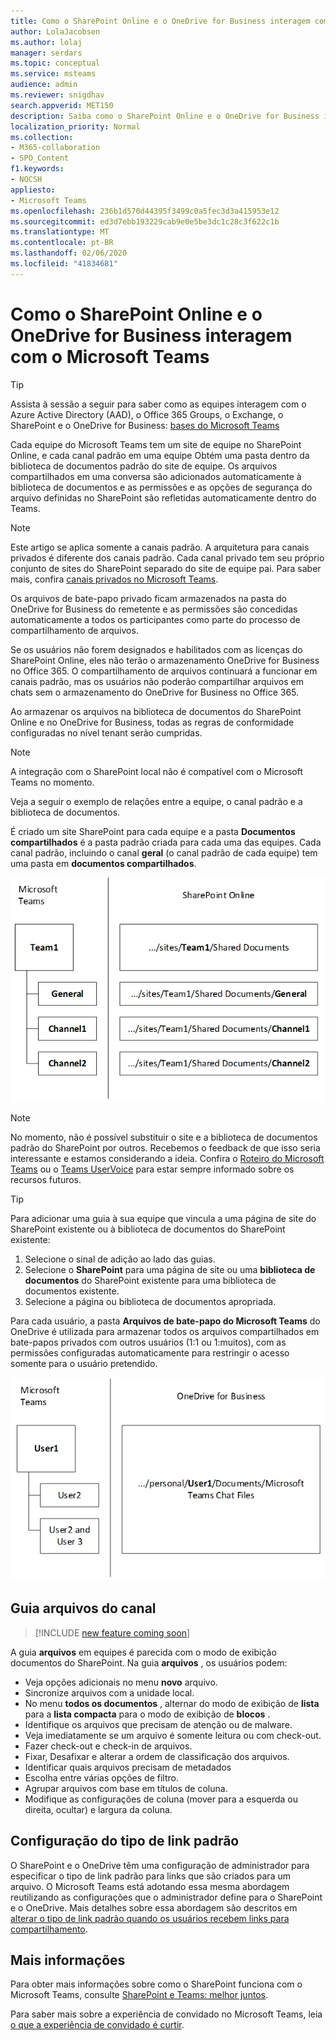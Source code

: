 ```yaml
---
title: Como o SharePoint Online e o OneDrive for Business interagem com o Microsoft Teams
author: LolaJacobsen
ms.author: lolaj
manager: serdars
ms.topic: conceptual
ms.service: msteams
audience: admin
ms.reviewer: snigdhav
search.appverid: MET150
description: Saiba como o SharePoint Online e o OneDrive for Business interagem com o Microsoft Teams, como como os arquivos de chat privados são armazenados e a relação entre a equipe, o canal padrão e a biblioteca de documentos.
localization_priority: Normal
ms.collection:
- M365-collaboration
- SPO_Content
f1.keywords:
- NOCSH
appliesto:
- Microsoft Teams
ms.openlocfilehash: 236b1d570d44395f3499c0a5fec3d3a415953e12
ms.sourcegitcommit: ed3d7ebb193229cab9e0e5be3dc1c28c3f622c1b
ms.translationtype: MT
ms.contentlocale: pt-BR
ms.lasthandoff: 02/06/2020
ms.locfileid: "41834681"
---
```

# <a name="how-sharepoint-online-and-onedrive-for-business-interact-with-microsoft-teams"></a>Como o SharePoint Online e o OneDrive for Business interagem com o Microsoft Teams

> [!Tip]
> Assista à sessão a seguir para saber como as equipes interagem com o Azure Active Directory (AAD), o Office 365 Groups, o Exchange, o SharePoint e o OneDrive for Business: [bases do Microsoft Teams](https://aka.ms/teams-foundations)

Cada equipe do Microsoft Teams tem um site de equipe no SharePoint Online, e cada canal padrão em uma equipe Obtém uma pasta dentro da biblioteca de documentos padrão do site de equipe. Os arquivos compartilhados em uma conversa são adicionados automaticamente à biblioteca de documentos e as permissões e as opções de segurança do arquivo definidas no SharePoint são refletidas automaticamente dentro do Teams.

> [!NOTE]
> Este artigo se aplica somente a canais padrão. A arquitetura para canais privados é diferente dos canais padrão. Cada canal privado tem seu próprio conjunto de sites do SharePoint separado do site de equipe pai. Para saber mais, confira [canais privados no Microsoft Teams](private-channels.md).

Os arquivos de bate-papo privado ficam armazenados na pasta do OneDrive for Business do remetente e as permissões são concedidas automaticamente a todos os participantes como parte do processo de compartilhamento de arquivos.

Se os usuários não forem designados e habilitados com as licenças do SharePoint Online, eles não terão o armazenamento OneDrive for Business no Office 365. O compartilhamento de arquivos continuará a funcionar em canais padrão, mas os usuários não poderão compartilhar arquivos em chats sem o armazenamento do OneDrive for Business no Office 365.

Ao armazenar os arquivos na biblioteca de documentos do SharePoint Online e no OneDrive for Business, todas as regras de conformidade configuradas no nível tenant serão cumpridas. 

> [!NOTE]
> A integração com o SharePoint local não é compatível com o Microsoft Teams no momento.

Veja a seguir o exemplo de relações entre a equipe, o canal padrão e a biblioteca de documentos.

É criado um site SharePoint para cada equipe e a pasta **Documentos compartilhados** é a pasta padrão criada para cada uma das equipes. Cada canal padrão, incluindo o canal **geral** (o canal padrão de cada equipe) tem uma pasta em **documentos compartilhados**.

![Diagrama de pastas de documentos compartilhados no SharePoint Online.](media/Understand_how_SharePoint_Online_and_OneDrive_for_Business_interact_with_Microsoft_Teams_image1.png)

> [!NOTE]
> No momento, não é possível substituir o site e a biblioteca de documentos padrão do SharePoint por outros. Recebemos o feedback de que isso seria interessante e estamos considerando a ideia. Confira o [Roteiro do Microsoft Teams](https://aka.ms/teamsroadmap) ou o [Teams UserVoice](https://aka.ms/TeamsUserVoice) para estar sempre informado sobre os recursos futuros.

> [!TIP]
> Para adicionar uma guia à sua equipe que vincula a uma página de site do SharePoint existente ou à biblioteca de documentos do SharePoint existente:
> 1. Selecione o sinal de adição ao lado das guias.
> 2. Selecione o **SharePoint** para uma página de site ou uma **biblioteca de documentos** do SharePoint existente para uma biblioteca de documentos existente.
> 3. Selecione a página ou biblioteca de documentos apropriada.

Para cada usuário, a pasta **Arquivos de bate-papo do Microsoft Teams** do OneDrive é utilizada para armazenar todos os arquivos compartilhados em bate-papos privados com outros usuários (1:1 ou 1:muitos), com as permissões configuradas automaticamente para restringir o acesso somente para o usuário pretendido.

![Diagrama da pasta OneDrive chamado arquivos de chat do Microsoft Teams](media/Understand_how_SharePoint_Online_and_OneDrive_for_Business_interact_with_Microsoft_Teams_image2.png)

## <a name="channel-files-tab"></a>Guia arquivos do canal

> [!INCLUDE [new feature coming soon](includes/new-feature-coming-soon-section.md)]

A guia **arquivos** em equipes é parecida com o modo de exibição documentos do SharePoint. Na guia **arquivos** , os usuários podem:

- Veja opções adicionais no menu **novo** arquivo.
- Sincronize arquivos com a unidade local.
- No menu **todos os documentos** , alternar do modo de exibição de **lista** para a **lista compacta** para o modo de exibição de **blocos** .
- Identifique os arquivos que precisam de atenção ou de malware.
- Veja imediatamente se um arquivo é somente leitura ou com check-out.
- Fazer check-out e check-in de arquivos.
- Fixar, Desafixar e alterar a ordem de classificação dos arquivos.
- Identificar quais arquivos precisam de metadados
- Escolha entre várias opções de filtro.
- Agrupar arquivos com base em títulos de coluna.
- Modifique as configurações de coluna (mover para a esquerda ou direita, ocultar) e largura da coluna.

## <a name="default-link-type-setting"></a>Configuração do tipo de link padrão

O SharePoint e o OneDrive têm uma configuração de administrador para especificar o tipo de link padrão para links que são criados para um arquivo. O Microsoft Teams está adotando essa mesma abordagem reutilizando as configurações que o administrador define para o SharePoint e o OneDrive. Mais detalhes sobre essa abordagem são descritos em [alterar o tipo de link padrão quando os usuários recebem links para compartilhamento](https://docs.microsoft.com/sharepoint/change-default-sharing-link). 

## <a name="more-information"></a>Mais informações

Para obter mais informações sobre como o SharePoint funciona com o Microsoft Teams, consulte [SharePoint e Teams: melhor juntos](https://techcommunity.microsoft.com/t5/Microsoft-SharePoint-Blog/SharePoint-and-Teams-Better-Together/ba-p/189593).

Para saber mais sobre a experiência de convidado no Microsoft Teams, leia [o que a experiência de convidado é curtir](guest-experience.md).

